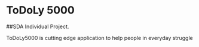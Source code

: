 # ToDoLy 5000

##SDA Individual Project.

ToDoLy5000 is cutting edge application to help people in everyday struggle 

